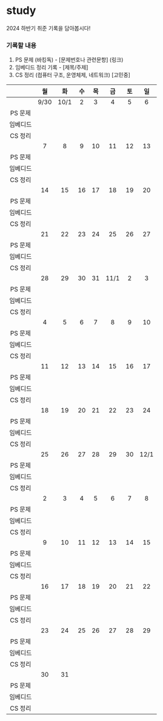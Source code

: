 # study
2024 하반기 취준 기록을 담아봅시다!

### 기록할 내용
1. PS 문제 (바킹독) - [문제번호나 관련문항] (링크)
2. 임베디드 정리 기록 - [제목/주제]
3. CS 정리 (컴퓨터 구조, 운영체제, 네트워크) [고민중]

   
||월|화|수|목|금|토|일|
|:----:|:----:|:----:|:----:|:----:|:----:|:----:|:----:|
||9/30|10/1|2|3|4|5|6|
|PS 문제||||||||
|임베디드||||||||
|CS 정리||||||||
||7|8|9|10|11|12|13|
|PS 문제||||||||
|임베디드||||||||
|CS 정리||||||||
||14|15|16|17|18|19|20|
|PS 문제||||||||
|임베디드||||||||
|CS 정리||||||||
||21|22|23|24|25|26|27|
|PS 문제||||||||
|임베디드||||||||
|CS 정리||||||||
||28|29|30|31|11/1|2|3|
|PS 문제||||||||
|임베디드||||||||
|CS 정리||||||||
||4|5|6|7|8|9|10|
|PS 문제||||||||
|임베디드||||||||
|CS 정리||||||||
||11|12|13|14|15|16|17|
|PS 문제||||||||
|임베디드||||||||
|CS 정리||||||||
||18|19|20|21|22|23|24|
|PS 문제||||||||
|임베디드||||||||
|CS 정리||||||||
||25|26|27|28|29|30|12/1|
|PS 문제||||||||
|임베디드||||||||
|CS 정리||||||||
||2|3|4|5|6|7|8|
|PS 문제||||||||
|임베디드||||||||
|CS 정리||||||||
||9|10|11|12|13|14|15|
|PS 문제||||||||
|임베디드||||||||
|CS 정리||||||||
||16|17|18|19|20|21|22|
|PS 문제||||||||
|임베디드||||||||
|CS 정리||||||||
||23|24|25|26|27|28|29|
|PS 문제||||||||
|임베디드||||||||
|CS 정리||||||||
||30|31||||||
|PS 문제||||||||
|임베디드||||||||
|CS 정리||||||||
